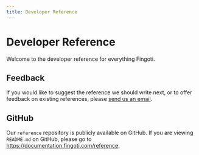 ```yaml
---
title: Developer Reference
---
```


# Developer Reference

Welcome to the developer reference for everything Fingoti.

## Feedback


If you would like to suggest the reference we should write next, or to offer feedback on existing references, please [send us an email](mailto:support@fingoti.com).

## GitHub

Our `reference` repository is publicly available on GitHub. If you are viewing `README.md` on GitHub, please go to <https://documentation.fingoti.com/reference>.